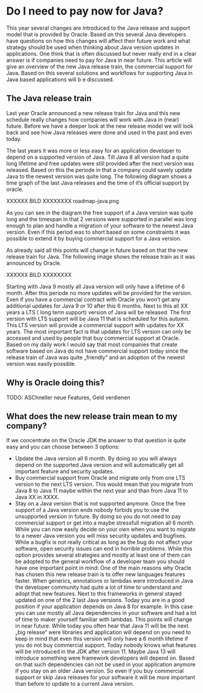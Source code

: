 # Do I need to pay now for Java?
This year several changes are introduced to the Java release and support model that is provided by Oracle. Based on this several Java developers have questions on how this changes will affect their future work and what strategy should be used when thinking about Java version updates in applications. One think that is often discussed but never really end in a clear answer is if companies need to pay for Java in near future. This article will give an overview of the new Java release train, the commercial support for Java. Based on this several solutions and workflows for supporting Java in Java based applications will b e discussed.

## The Java release train
Last year Oracle announced a new release train for Java and this new schedule really changes how companies will work with Java in (near) future. Before we have a deeper look at the new release model we will look back and see how Java releases were done and used in the past and even today. 

The last years it was more or less easy for an application developer to depend on a supported version of Java. Till Java 8 all version had a quite long lifetime and free updates were still provided after the next version was released. Based on this the periode in that a company could savely update Java to the newest version was quite long. The following diagram shows a time graph of the last Java releases and the time of it’s official support by oracle.

XXXXXX BILD XXXXXXXX roadmap-java.png

As you can see in the diagram the free support of a Java version was quite long and the timespan in that 2 versions were supported in parallel was long enough to plan and handle a migration of your software to the newest Java version. Even if this period was to short based on some constraints it was possible to extend it by buying commercial support for a Java version.

As already said all this points will change in future based on that the new release train for Java. The following image shows the release train as it was announced by Oracle.

XXXXXX BILD XXXXXXXX

Starting with Java 9 mostly all Java version will only have a lifetime of 6 month. After this periode no more updates will be provided for the version. Even if you have a commercial contract with Oracle you won’t get any additional updates for Java 9 or 10 after this 6 months. Next to this all XX years a LTS ( long term support) version of Java will be released. The first version with LTS support will be Java 11 that is scheduled for this autumn. This LTS version will provide a commercial support with updates for XX years. The most important fact is that updates for LTS version can only be accessed and used by people that buy commercial support at Oracle. Based on my daily work I would say that most companies that create software based on Java do not have commercial support today since the release train of Java was quite „friendly“ and an adoption of the newest version was easily possible.

## Why is Oracle doing this?
TODO: ASChneller neue Features, Geld verdienen

## What does the new release train mean to my company?
If we concentrate on the Oracle JDK the answer to that question is quite easy and you can choose between 3 options:
- Update the Java version all 6 month. By doing so you will always depend on the supported Java version and will automatically get all important feature and security updates.
- Buy commercial support from Oracle and migrate only from one LTS version to the next LTS version. This would mean that you migrate from Java 8 to Java 11 maybe within the next year and than from Java 11 to Java XX in XXXX.
- Stay on a Java version that is not supported anymore. Once the free support of a Java version ends nobody forbids you to use the unsupported version in future. By doing so you do not need to pay commercial support or get into a maybe stressfull migration all 6 month. While you can now easily decide on your own when you want to migrate to a newer Java version you will miss security updates and bugfixes. While a bugfix is not really critical as long as the bug do not affect your software, open security issues can end in horrible problems.
While this option provides several strategies and mostly at least one of them can be adopted to the general workflow of a developer team you should have one important point in mind: One of the main reasons why Oracle has chosen this new release train is to offer new languages features faster. When generics, annotations or lambdas were introduced in Java the developer community had quite a lot of time to understand and adopt that new features. Next to this frameworks in general stayed updated on one of the 2 last Java versions. Today you are in a good position if your application depends on Java 8 for example. In this case you can use mostly all Java dependencies in your software and had a lot of time to maker yourself familiar with lambdas. This points will change in near future. While today you often hear that Java 11 will be the next „big release“ were libraries and application will depend on you need to keep in mind that even this version will only have a 6 month lifetime if you do not buy commercial support. Today nobody knows what features will be introduced in the JDK after version 11. Maybe Java 13 will introduce something were framework developers will depend on. Based on that such dependencies can not be used in your application anymore if you stay on an older Java version. So even if you buy commercial support or skip Java releases for your software it will be more important than before to update to a current Java version.
